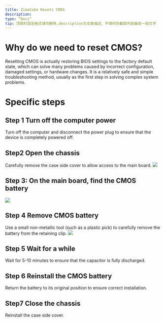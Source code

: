 ```yaml
---
title: ZimaCube Resets CMOS
description:
type: “Docs”
tip: 顶部栏固定格式请勿删除,description为文章描述，不填时将截取内容最前一段文字
---
```

# Why do we need to reset CMOS?
Resetting CMOS is actually restoring BIOS settings to the factory default state, which can solve many problems caused by incorrect configuration, damaged settings, or hardware changes. It is a relatively safe and simple troubleshooting method, usually as the first step in solving complex system problems.

# Specific steps

## Step 1 Turn off the computer power
Turn off the computer and disconnect the power plug to ensure that the device is completely powered off.

## Step2 Open the chassis
Carefully remove the case side cover to allow access to the main board.
![](https://manage.icewhale.io/api/static/docs/1722411595785_image.png)

## Step 3: On the main board, find the CMOS battery
![](https://manage.icewhale.io/api/static/docs/1722411638947_image.png)

## Step 4 Remove CMOS battery
Use a small non-metallic tool (such as a plastic pick) to carefully remove the battery from the retaining clip.
![](https://manage.icewhale.io/api/static/docs/1722411678810_image.png)

## Step 5 Wait for a while
Wait for 5-10 minutes to ensure that the capacitor is fully discharged.

## Step 6 Reinstall the CMOS battery
Return the battery to its original position to ensure correct installation.

## Step7 Close the chassis
Reinstall the case side cover.
